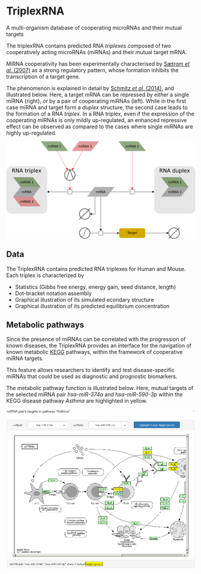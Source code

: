 # TriplexRNA
A multi-organism database of cooperating microRNAs and their mutual targets

The triplexRNA contains predicted RNA *triplexes* composed of two cooperatively acting microRNAs (miRNAs) and their mutual target mRNA.

MiRNA cooperativity has been experimentally characterised by [Sætrom *et al.* (2007)](https://doi.org/10.1093/nar/gkm133]) as a strong regulatory pattern, whose formation inhibits the transcription of a target gene.

The phenomenon is explained in detail by [Schmitz *et al.* (2014)](https://doi.org/10.1093/nar/gku465), and illustrated below. Here, a target mRNA can be repressed by either a single miRNA (right), or by a pair of cooperating miRNAs (left). While in the first case miRNA and target form a *duplex* structure, the second case leads to the formation of a RNA *triplex*. In a RNA triplex, even if the expression of the cooperating miRNAs is only mildly up-regulated, an enhanced repressive effect can be observed as compared to the cases where single miRNAs are highly up-regulated.
<p align="center">
<img align="center" src="images/triplex_duplex_patterns.png" width="600px" alt="RNA triplex and RNA duplex regulatory patterns" valign="top"/>
</p>

## Data
The TriplexRNA contains predicted RNA triplexes for Human and Mouse. Each triplex is characterized by
- Statistics (Gibbs free energy, energy gain, seed distance, length)
- Dot-bracket notation assembly
- Graphical illustration of its simulated econdary structure
- Graphical illustration of its predicted equilibrium concentration

## Metabolic pathways
Since the presence of miRNAs can be correlated with the progression of known diseases, the TriplexRNA provides an interface for the navigation of known metabolic [KEGG](https://doi.org/10.1093/nar/28.1.27) pathways, within the framework of cooperative miRNA targets.

This feature allows researchers to identify and test disease-specific miRNAs that could be used as diagnostic and prognostic biomarkers.

The metabolic pathway function is illustrated below. Here, mutual targets of the selected miRNA pair *hsa-miR-374a* and *hsa-miR-590-3p* within the KEGG disease pathway *Asthma* are highlighted in yellow.
<p align="center">
<img align="center" src="images/metabolic_pathway_integration.png" width="600px" alt="Targets of selected cooperative miRNAs are interactively highlighted within the specified KEGG metabolic pathway" valign="top"/>
</p>

